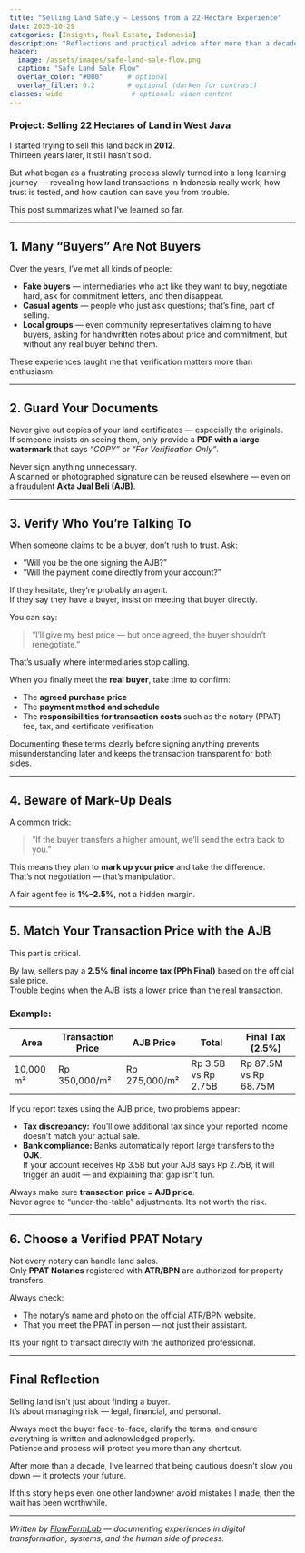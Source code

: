 ```yaml
---
title: "Selling Land Safely — Lessons from a 22-Hectare Experience"
date: 2025-10-29
categories: [Insights, Real Estate, Indonesia]
description: "Reflections and practical advice after more than a decade trying to sell a 22-hectare land in West Java."
header:
  image: /assets/images/safe-land-sale-flow.png
  caption: "Safe Land Sale Flow"
  overlay_color: "#000"      # optional
  overlay_filter: 0.2        # optional (darken for contrast)
classes: wide                 # optional: widen content
---
```


### Project: Selling 22 Hectares of Land in West Java

I started trying to sell this land back in **2012**.  
Thirteen years later, it still hasn’t sold.

But what began as a frustrating process slowly turned into a long learning journey — revealing how land transactions in Indonesia really work, how trust is tested, and how caution can save you from trouble.

This post summarizes what I’ve learned so far.

---

## 1. Many “Buyers” Are Not Buyers

Over the years, I’ve met all kinds of people:

- **Fake buyers** — intermediaries who act like they want to buy, negotiate hard, ask for commitment letters, and then disappear.  
- **Casual agents** — people who just ask questions; that’s fine, part of selling.  
- **Local groups** — even community representatives claiming to have buyers, asking for handwritten notes about price and commitment, but without any real buyer behind them.

These experiences taught me that verification matters more than enthusiasm.

---

## 2. Guard Your Documents

Never give out copies of your land certificates — especially the originals.  
If someone insists on seeing them, only provide a **PDF with a large watermark** that says *“COPY”* or *“For Verification Only”*.

Never sign anything unnecessary.  
A scanned or photographed signature can be reused elsewhere — even on a fraudulent **Akta Jual Beli (AJB)**.

---

## 3. Verify Who You’re Talking To

When someone claims to be a buyer, don’t rush to trust. Ask:

- “Will you be the one signing the AJB?”  
- “Will the payment come directly from your account?”

If they hesitate, they’re probably an agent.  
If they say they have a buyer, insist on meeting that buyer directly.  

You can say:  
> “I’ll give my best price — but once agreed, the buyer shouldn’t renegotiate.”

That’s usually where intermediaries stop calling.

When you finally meet the **real buyer**, take time to confirm:
- The **agreed purchase price**  
- The **payment method and schedule**  
- The **responsibilities for transaction costs** such as the notary (PPAT) fee, tax, and certificate verification  

Documenting these terms clearly before signing anything prevents misunderstanding later and keeps the transaction transparent for both sides.

---

## 4. Beware of Mark-Up Deals

A common trick:  
> “If the buyer transfers a higher amount, we’ll send the extra back to you.”

This means they plan to **mark up your price** and take the difference.  
That’s not negotiation — that’s manipulation.

A fair agent fee is **1%–2.5%**, not a hidden margin.

---

## 5. Match Your Transaction Price with the AJB

This part is critical.

By law, sellers pay a **2.5% final income tax (PPh Final)** based on the official sale price.  
Trouble begins when the AJB lists a lower price than the real transaction.

### Example:

| Area | Transaction Price | AJB Price | Total | Final Tax (2.5%) |
|------|-------------------|-----------|--------|------------------|
| 10,000 m² | Rp 350,000/m² | Rp 275,000/m² | Rp 3.5B vs Rp 2.75B | Rp 87.5M vs Rp 68.75M |

If you report taxes using the AJB price, two problems appear:

- **Tax discrepancy:** You’ll owe additional tax since your reported income doesn’t match your actual sale.  
- **Bank compliance:** Banks automatically report large transfers to the **OJK**.  
  If your account receives Rp 3.5B but your AJB says Rp 2.75B, it will trigger an audit — and explaining that gap isn’t fun.

Always make sure **transaction price = AJB price**.  
Never agree to “under-the-table” adjustments. It’s not worth the risk.

---

## 6. Choose a Verified PPAT Notary

Not every notary can handle land sales.  
Only **PPAT Notaries** registered with **ATR/BPN** are authorized for property transfers.

Always check:
- The notary’s name and photo on the official ATR/BPN website.  
- That you meet the PPAT in person — not just their assistant.

It’s your right to transact directly with the authorized professional.

---

## Final Reflection

Selling land isn’t just about finding a buyer.  
It’s about managing risk — legal, financial, and personal.  

Always meet the buyer face-to-face, clarify the terms, and ensure everything is written and acknowledged properly.  
Patience and process will protect you more than any shortcut.

After more than a decade, I’ve learned that being cautious doesn’t slow you down — it protects your future.

If this story helps even one other landowner avoid mistakes I made, then the wait has been worthwhile.

---

*Written by [FlowFormLab](https://flowformlab.com) — documenting experiences in digital transformation, systems, and the human side of process.*
